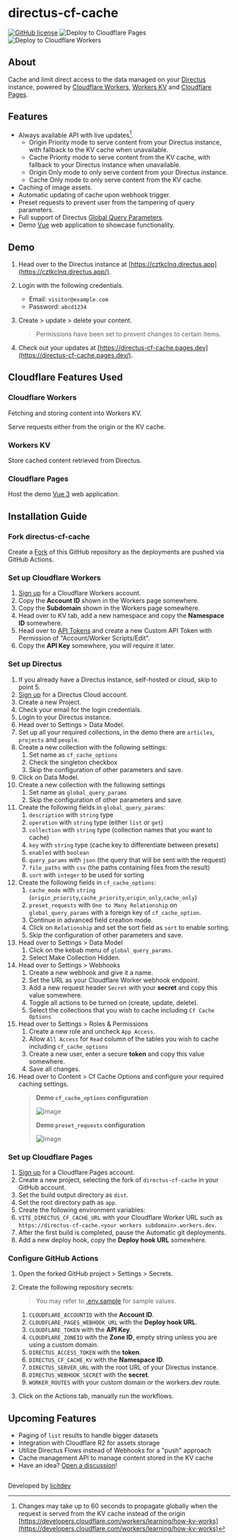 # directus-cf-cache

[![GitHub license](https://img.shields.io/github/license/licitdev/directus-cf-cache.svg)](https://github.com/licitdev/directus-cf-cache/blob/master/LICENSE)
![Deploy to Cloudflare Pages](https://github.com/licitdev/directus-cf-cache/workflows/Deploy%20to%20Cloudflare%20Pages/badge.svg)
![Deploy to Cloudflare Workers](https://github.com/licitdev/directus-cf-cache/workflows/Deploy%20to%20Cloudflare%20Workers/badge.svg)

## About

Cache and limit direct access to the data managed on your [Directus](https://directus.io) instance, powered by [Cloudflare Workers](https://workers.cloudflare.com), [Workers KV](https://developers.cloudflare.com/workers/runtime-apis/kv) and [Cloudflare Pages](https://pages.cloudflare.com).

## Features

- Always available API with live updates[^1].
  - Origin Priority mode to serve content from your Directus instance, with fallback to the KV cache when unavailable.
  - Cache Priority mode to serve content from the KV cache, with fallback to your Directus instance when unavailable.
  - Origin Only mode to only serve content from your Directus instance.
  - Cache Only mode to only serve content from the KV cache.
- Caching of image assets.
- Automatic updating of cache upon webhook trigger.
- Preset requests to prevent user from the tampering of query parameters.
- Full support of Directus [Global Query Parameters](https://docs.directus.io/reference/query/).
- Demo [Vue](https://vuejs.org/) web application to showcase functionality.

## Demo

1. Head over to the Directus instance at [https://cztkclnq.directus.app](https://cztkclnq.directus.app/).
2. Login with the following credentials.

   - Email: `visitor@example.com`
   - Password: `abcd1234`

3. Create > update > delete your content.

   > Permissions have been set to prevent changes to certain items.

4. Check out your updates at [https://directus-cf-cache.pages.dev](https://directus-cf-cache.pages.dev/).

## Cloudflare Features Used

### Cloudflare Workers

Fetching and storing content into Workers KV.

Serve requests either from the origin or the KV cache.

### Workers KV

Store cached content retrieved from Directus.

### Cloudflare Pages

Host the demo [Vue 3](https://v3.vuejs.org) web application.

## Installation Guide

### Fork directus-cf-cache

Create a [Fork](https://github.com/licitdev/directus-cf-cache/fork) of this GitHub repository as the deployments are pushed via GitHub Actions.

### Set up Cloudflare Workers

1. [Sign up](https://dash.cloudflare.com/sign-up/workers) for a Cloudflare Workers account.
2. Copy the **Account ID** shown in the Workers page somewhere.
3. Copy the **Subdomain** shown in the Workers page somewhere.
4. Head over to KV tab, add a new namespace and copy the **Namespace ID** somewhere.
5. Head over to [API Tokens](https://dash.cloudflare.com/profile/api-tokens) and create a new Custom API Token with Permission of "Account/Worker Scripts/Edit".
6. Copy the **API Key** somewhere, you will require it later.

### Set up Directus

1. If you already have a Directus instance, self-hosted or cloud, skip to point 5.
2. [Sign up](https://directus.cloud) for a Directus Cloud account.
3. Create a new Project.
4. Check your email for the login credentials.
5. Login to your Directus instance.
6. Head over to Settings > Data Model.
7. Set up all your required collections, in the demo there are `articles`, `projects` and `people`.
8. Create a new collection with the following settings:
   1. Set name as `cf_cache_options`
   2. Check the singleton checkbox
   3. Skip the configuration of other parameters and save.
9. Click on Data Model.
10. Create a new collection with the following settings
    1. Set name as `global_query_params`
    2. Skip the configuration of other parameters and save.
11. Create the following fields in `global_query_params`:
    1. `description` with `string` type
    2. `operation` with `string` type (either `list` or `get`)
    3. `collection` with `string` type (collection names that you want to cache)
    4. `key` with `string` type (cache key to differentiate between presets)
    5. `enabled` with `boolean`
    6. `query_params` with `json` (the query that will be sent with the request)
    7. `file_paths` with `csv` (the paths containing files from the result)
    8. `sort` with `integer` to be used for sorting
12. Create the following fields in `cf_cache_options`:
    1. `cache_mode` with `string` (`origin_priority`,`cache_priority`,`origin_only`,`cache_only`)
    2. `preset_requests` with `One to Many Relationship` on `global_query_params` with a foreign key of `cf_cache_option`.
    3. Continue in advanced field creation mode.
    4. Click on `Relationship` and set the sort field as `sort` to enable sorting.
    5. Skip the configuration of other parameters and save.
13. Head over to Settings > Data Model
    1. Click on the kebab menu of `global_query_params`.
    2. Select Make Collection Hidden.
14. Head over to Settings > Webhooks
    1. Create a new webhook and give it a name.
    2. Set the URL as your Cloudflare Worker webhook endpoint.
    3. Add a new request header `Secret` with your **secret** and copy this value somewhere.
    4. Toggle all actions to be turned on (create, update, delete).
    5. Select the collections that you wish to cache including `Cf Cache Options`
14. Head over to Settings > Roles & Permissions
    1. Create a new role and uncheck `App Access`.
    2. Allow `All Access` for `Read` column of the tables you wish to cache including `cf_cache_options`
    3. Create a new user, enter a secure **token** and copy this value somewhere.
    4. Save all changes.
15. Head over to Content > Cf Cache Options and configure your required caching settings.
    > **Demo `cf_cache_options` configuration**
    > 
    > ![image](https://user-images.githubusercontent.com/26413686/172445743-18156d31-54c7-4b79-8d71-9cf91c8253e0.png)
    > 
    > **Demo `preset_requests` configuration**
    > 
    > ![image](https://user-images.githubusercontent.com/26413686/172446025-98593f2c-367a-4229-babb-c2ea0a25475e.png)

### Set up Cloudflare Pages

1. [Sign up](https://dash.cloudflare.com/sign-up/pages) for a Cloudflare Pages account.
2. Create a new project, selecting the fork of `directus-cf-cache` in your GitHub account.
3. Set the build output directory as `dist`.
4. Set the root directory path as `app`.
5. Create the following environment variables:
6. `VITE_DIRECTUS_CF_CACHE_URL` with your Cloudflare Worker URL such as `https://directus-cf-cache.<your workers subdomain>.workers.dev`.
7. After the first build is completed, pause the Automatic git deployments.
8. Add a new deploy hook, copy the **Deploy hook URL** somewhere.

### Configure GitHub Actions

1. Open the forked GitHub project > Settings > Secrets.
2. Create the following repository secrets:

   > You may refer to [.env.sample](https://github.com/licitdev/directus-cf-cache/blob/master/.env.sample) for sample values.

   1. `CLOUDFLARE_ACCOUNTID` with the **Account ID**.
   2. `CLOUDFLARE_PAGES_WEBHOOK_URL` with the **Deploy hook URL**.
   3. `CLOUDFLARE_TOKEN` with the **API Key**.
   4. `CLOUDFLARE_ZONEID` with the **Zone ID**, empty string unless you are using a custom domain.
   5. `DIRECTUS_ACCESS_TOKEN` with the **token**.
   6. `DIRECTUS_CF_CACHE_KV` with the **Namespace ID**.
   7. `DIRECTUS_SERVER_URL` with the root URL of your Directus instance.
   8. `DIRECTUS_WEBHOOK_SECRET` with the **secret**.
   9. `WORKER_ROUTES` with your custom domain or the workers.dev route.

3. Click on the Actions tab, manually run the workflows.

## Upcoming Features

- Paging of `list` results to handle bigger datasets
- Integration with Cloudflare R2 for assets storage
- Utilize Directus Flows instead of Webhooks for a "push" approach
- Cache management API to manage content stored in the KV cache
- Have an idea? [Open a discussion](https://github.com/licitdev/directus-cf-cache/discussions/new?category=ideas)!

##

Developed by [licitdev](https://github.com/licitdev)

[^1]: Changes may take up to 60 seconds to propagate globally when the request is served from the KV cache instead of the origin [https://developers.cloudflare.com/workers/learning/how-kv-works](https://developers.cloudflare.com/workers/learning/how-kv-works)
